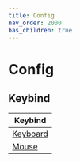 ```yaml
---
title: Config
nav_order: 2000
has_children: true
---
```



# Config


## Keybind

| Keybind |
| --- |
| [Keyboard](https://samwhelp.github.io/openbox-adjustment/read/config/keybind.html) |
| [Mouse](https://samwhelp.github.io/openbox-adjustment/read/config/mousebind.html) |

